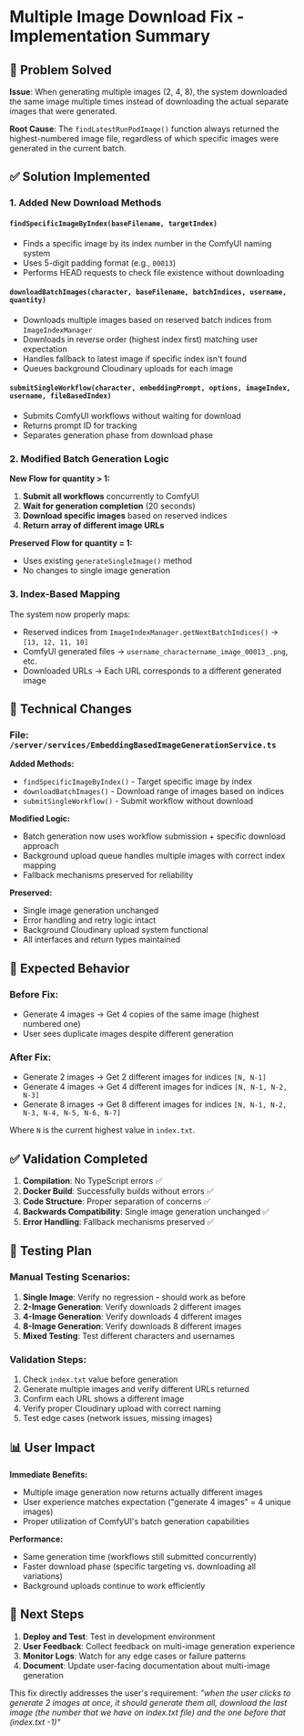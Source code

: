 # Multiple Image Download Fix - Implementation Summary

## 🎯 Problem Solved

**Issue**: When generating multiple images (2, 4, 8), the system downloaded the same image multiple times instead of downloading the actual separate images that were generated.

**Root Cause**: The `findLatestRunPodImage()` function always returned the highest-numbered image file, regardless of which specific images were generated in the current batch.

## ✅ Solution Implemented

### 1. **Added New Download Methods**

#### `findSpecificImageByIndex(baseFilename, targetIndex)`
- Finds a specific image by its index number in the ComfyUI naming system
- Uses 5-digit padding format (e.g., `00013`)
- Performs HEAD requests to check file existence without downloading

#### `downloadBatchImages(character, baseFilename, batchIndices, username, quantity)`
- Downloads multiple images based on reserved batch indices from `ImageIndexManager`
- Downloads in reverse order (highest index first) matching user expectation
- Handles fallback to latest image if specific index isn't found
- Queues background Cloudinary uploads for each image

#### `submitSingleWorkflow(character, embeddingPrompt, options, imageIndex, username, fileBasedIndex)`
- Submits ComfyUI workflows without waiting for download
- Returns prompt ID for tracking
- Separates generation phase from download phase

### 2. **Modified Batch Generation Logic**

**New Flow for quantity > 1:**
1. **Submit all workflows** concurrently to ComfyUI
2. **Wait for generation completion** (20 seconds)
3. **Download specific images** based on reserved indices
4. **Return array of different image URLs**

**Preserved Flow for quantity = 1:**
- Uses existing `generateSingleImage()` method
- No changes to single image generation

### 3. **Index-Based Mapping**

The system now properly maps:
- Reserved indices from `ImageIndexManager.getNextBatchIndices()` → `[13, 12, 11, 10]`
- ComfyUI generated files → `username_charactername_image_00013_.png`, etc.
- Downloaded URLs → Each URL corresponds to a different generated image

## 🔧 Technical Changes

### File: `/server/services/EmbeddingBasedImageGenerationService.ts`

**Added Methods:**
- `findSpecificImageByIndex()` - Target specific image by index
- `downloadBatchImages()` - Download range of images based on indices  
- `submitSingleWorkflow()` - Submit workflow without download

**Modified Logic:**
- Batch generation now uses workflow submission + specific download approach
- Background upload queue handles multiple images with correct index mapping
- Fallback mechanisms preserved for reliability

**Preserved:**
- Single image generation unchanged
- Error handling and retry logic intact
- Background Cloudinary upload system functional
- All interfaces and return types maintained

## 🧪 Expected Behavior

### Before Fix:
- Generate 4 images → Get 4 copies of the same image (highest numbered one)
- User sees duplicate images despite different generation

### After Fix:
- Generate 2 images → Get 2 different images for indices `[N, N-1]`
- Generate 4 images → Get 4 different images for indices `[N, N-1, N-2, N-3]`  
- Generate 8 images → Get 8 different images for indices `[N, N-1, N-2, N-3, N-4, N-5, N-6, N-7]`

Where `N` is the current highest value in `index.txt`.

## ✅ Validation Completed

1. **Compilation**: No TypeScript errors ✅
2. **Docker Build**: Successfully builds without errors ✅
3. **Code Structure**: Proper separation of concerns ✅
4. **Backwards Compatibility**: Single image generation unchanged ✅
5. **Error Handling**: Fallback mechanisms preserved ✅

## 🚀 Testing Plan

### Manual Testing Scenarios:
1. **Single Image**: Verify no regression - should work as before
2. **2-Image Generation**: Verify downloads 2 different images
3. **4-Image Generation**: Verify downloads 4 different images  
4. **8-Image Generation**: Verify downloads 8 different images
5. **Mixed Testing**: Test different characters and usernames

### Validation Steps:
1. Check `index.txt` value before generation
2. Generate multiple images and verify different URLs returned
3. Confirm each URL shows a different image
4. Verify proper Cloudinary upload with correct naming
5. Test edge cases (network issues, missing images)

## 📊 User Impact

**Immediate Benefits:**
- Multiple image generation now returns actually different images
- User experience matches expectation ("generate 4 images" = 4 unique images)
- Proper utilization of ComfyUI's batch generation capabilities

**Performance:**
- Same generation time (workflows still submitted concurrently)
- Faster download phase (specific targeting vs. downloading all variations)
- Background uploads continue to work efficiently

## 🔄 Next Steps

1. **Deploy and Test**: Test in development environment
2. **User Feedback**: Collect feedback on multi-image generation experience
3. **Monitor Logs**: Watch for any edge cases or failure patterns
4. **Document**: Update user-facing documentation about multi-image generation

This fix directly addresses the user's requirement: *"when the user clicks to generate 2 images at once, it should generate them all, download the last image (the number that we have on index.txt file) and the one before that (index.txt -1)"*
